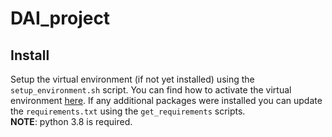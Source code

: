 # DAI_project

## Install
Setup the virtual environment (if not yet installed) using the `setup_environment.sh` script. You can find how to activate the virtual environment [here](https://docs.python.org/3/tutorial/venv.html). If any additional packages were installed you can update the `requirements.txt` using the `get_requirements` scripts.<br>
**NOTE**: python 3.8 is required.